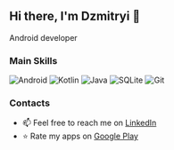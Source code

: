 ## Hi there, I'm Dzmitryi 👋
Android developer

### Main Skills
![Android](https://img.shields.io/badge/Android-3DDC84?style=for-the-badge&logo=android&logoColor=white) ![Kotlin](https://img.shields.io/badge/kotlin-%237F52FF.svg?style=for-the-badge&logo=kotlin&logoColor=white) ![Java](https://img.shields.io/badge/java-%23ED8B00.svg?style=for-the-badge&logo=openjdk&logoColor=white) ![SQLite](https://img.shields.io/badge/sqlite-%2307405e.svg?style=for-the-badge&logo=sqlite&logoColor=white) ![Git](https://img.shields.io/badge/git-%23F05033.svg?style=for-the-badge&logo=git&logoColor=white)

### Contacts
- 📫 Feel free to reach me on <a href="https://www.linkedin.com/in/dzmitryi-kukhmar">LinkedIn</a>
- ⭐ Rate my apps on <a href="https://play.google.com/store/apps/developer?id=DKH+Apps">Google Play</a>
